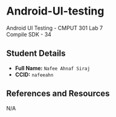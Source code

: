# Android-UI-testing
Android UI Testing - CMPUT 301 Lab 7   
Compile SDK - 34

## Student Details

- **Full Name:** `Nafee Ahnaf Siraj`
- **CCID:** `nafeeahn`

## References and Resources

N/A
